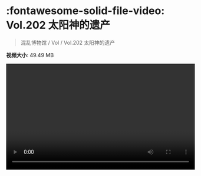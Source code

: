 # :fontawesome-solid-file-video: Vol.202 太阳神的遗产

> 混乱博物馆 / Vol / Vol.202 太阳神的遗产

**视频大小**: 49.49 MB

<video id="V-6057be6d3008019c6c808ebb3368ca1c" width="512" height="288" preload="none" playsinline webkit-playsinline></video>